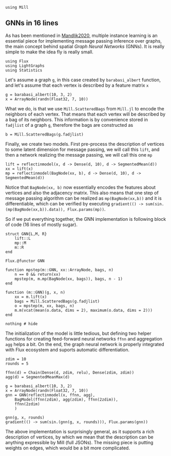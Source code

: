 ```@setup mill 
using Mill
```

## GNNs in 16 lines

As has been mentioned in [Mandlik2020](@cite), multiple instance learning is an essential piece for implementing message passing inference over graphs, the main concept behind spatial *Graph Neural Networks* (GNNs). It is really simple to make the idea fly is really small.

```@example mill
using Flux
using LightGraphs
using Statistics
```

Let's assume a graph `g`, in this case created by `barabasi_albert` function, and let's assume that each vertex is described by a feature matrix `x`

```@repl mill
g = barabasi_albert(10, 3, 2)
x = ArrayNode(randn(Float32, 7, 10))
```

What we do, is that we use `Mill.ScatteredBags` from `Mill.jl` to encode the neighbors of each vertex. That means that each vertex will be described by a bag of its neighbors. This information is by convenience stored in `fadjlist` of a graph `g`, therefore the bags are constructed as

```@repl mill
b = Mill.ScatteredBags(g.fadjlist)
```

Finally, we create two models. First pre-process the description of vertices to some latent dimension for message passing, we will call this `lift`, and then a network realizing the message passing, we will call this one `mp`

```@repl mill
lift = reflectinmodel(x, d -> Dense(d, 10), d -> SegmentedMean(d))
xx = lift(x)
mp = reflectinmodel(BagNode(xx, b), d -> Dense(d, 10), d -> SegmentedMean(d))
```

Notice that `BagNode(xx, b)` now essentially encodes the features about vertices and also the adjacency matrix. This also means that one step of message passing algorithm can be realized as `mp(BagNode(xx,b))` and it is differentiable, which can be verified by executing `gradient(() -> sum(sin.(mp(BagNode(xx,b)).data)), Flux.params(mp))`. 

So if we put everything together, the GNN implementation is following block of code (16 lines of mostly sugar).

```@example mill
struct GNN{L,M, R}
    lift::L
    mp::M
    m::R
end

Flux.@functor GNN

function mpstep(m::GNN, xx::ArrayNode, bags, n)
    n == 0 && return(xx)
    mpstep(m, m.mp(BagNode(xx, bags)), bags, n - 1)
end

function (m::GNN)(g, x, n)
    xx = m.lift(x)
    bags = Mill.ScatteredBags(g.fadjlist)
    o = mpstep(m, xx, bags, n)
    m.m(vcat(mean(o.data, dims = 2), maximum(o.data, dims = 2)))
end

nothing # hide
```

The initialization of the model is little tedious, but defining two helper functions for creating feed-forward neural networks `ffnn` and aggregation `agg` helps a bit. On the end, the graph neural network is properly integrated with Flux ecosystem and suports automatic differentiation.

```@repl mill
zdim = 10
rounds = 5

ffnn(d) = Chain(Dense(d, zdim, relu), Dense(zdim, zdim))
agg(d) = SegmentedMeanMax(d)

g = barabasi_albert(10, 3, 2)
x = ArrayNode(randn(Float32, 7, 10))
gnn = GNN(reflectinmodel(x, ffnn, agg),
    BagModel(ffnn(zdim), agg(zdim), ffnn(2zdim)),
    ffnn(2zdim)
    )

gnn(g, x, rounds)
gradient(() -> sum(sin.(gnn(g, x, rounds))), Flux.params(gnn))
```

The above implementation is surprisingly general, as it supports a rich description of vertices, by which we mean that the description can be anything expressible by Mill (full JSONs).
The missing piece is putting weights on edges, which would be a bit more complicated.
